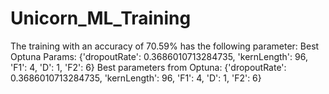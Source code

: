 # Unicorn_ML_Training


The training with an accuracy of 70.59% has the following parameter:
Best Optuna Params: {'dropoutRate': 0.3686010713284735, 'kernLength': 96, 'F1': 4, 'D': 1, 'F2': 6}
Best parameters from Optuna: {'dropoutRate': 0.3686010713284735, 'kernLength': 96, 'F1': 4, 'D': 1, 'F2': 6}

